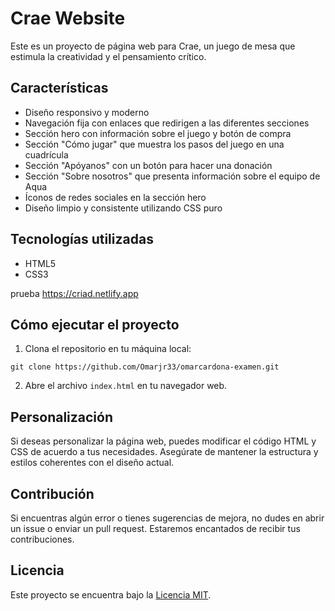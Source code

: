 # Crae Website

Este es un proyecto de página web para Crae, un juego de mesa que estimula la creatividad y el pensamiento crítico.

## Características

- Diseño responsivo y moderno
- Navegación fija con enlaces que redirigen a las diferentes secciones
- Sección hero con información sobre el juego y botón de compra
- Sección "Cómo jugar" que muestra los pasos del juego en una cuadrícula
- Sección "Apóyanos" con un botón para hacer una donación
- Sección "Sobre nosotros" que presenta información sobre el equipo de Aqua
- Íconos de redes sociales en la sección hero
- Diseño limpio y consistente utilizando CSS puro

## Tecnologías utilizadas

- HTML5
- CSS3

prueba 
https://criad.netlify.app

## Cómo ejecutar el proyecto

1. Clona el repositorio en tu máquina local:

```
git clone https://github.com/Omarjr33/omarcardona-examen.git
```

2. Abre el archivo `index.html` en tu navegador web.

## Personalización

Si deseas personalizar la página web, puedes modificar el código HTML y CSS de acuerdo a tus necesidades. Asegúrate de mantener la estructura y estilos coherentes con el diseño actual.

## Contribución

Si encuentras algún error o tienes sugerencias de mejora, no dudes en abrir un issue o enviar un pull request. Estaremos encantados de recibir tus contribuciones.

## Licencia

Este proyecto se encuentra bajo la [Licencia MIT](LICENSE).